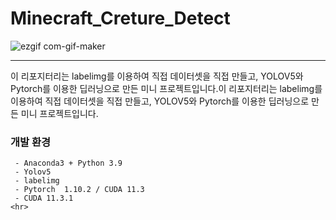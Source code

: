 <h1>Minecraft_Creture_Detect</h1>



![ezgif com-gif-maker](https://user-images.githubusercontent.com/80799025/152316639-2e6f3114-59f6-4052-9f2e-431293fcb22f.gif)

  <hr>
이 리포지터리는 labelimg를 이용하여 직접 데이터셋을 직접 만들고,  YOLOV5와 Pytorch를 이용한 딥러닝으로 만든 미니 프로젝트입니다.이 리포지터리는 labelimg를 이용하여 직접 데이터셋을 직접 만들고,  YOLOV5와 Pytorch를 이용한 딥러닝으로 만든 미니 프로젝트입니다.

 

<h3>개발 환경</h3>


     - Anaconda3 + Python 3.9
     - Yolov5
     - labelimg
     - Pytorch  1.10.2 / CUDA 11.3
     - CUDA 11.3.1
    <hr>

